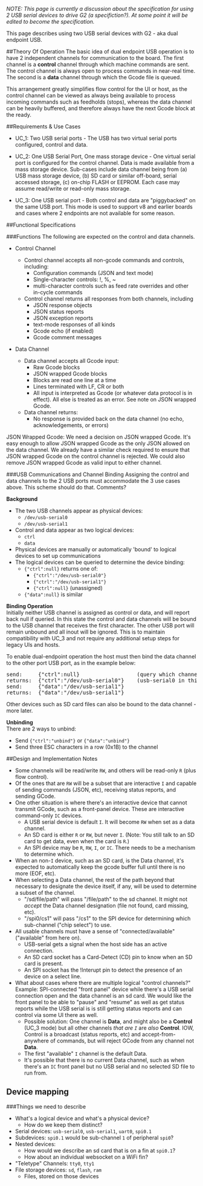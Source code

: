 _NOTE: This page is currently a discussion about the specification for using 2 USB serial devices to drive G2 (a specifiction?). At some point it will be edited to become the specification._

This page describes using two USB serial devices with G2 - aka dual endpoint USB. 

##Theory Of Operation
The basic idea of dual endpoint USB operation is to have 2 independent channels for communication to the board. The first channel is a **control** channel through which machine commands are sent. The control channel is always open to process commands in near-real time. The second is a **data** channel through which the Gcode file is queued. 

This arrangement greatly simplifies flow control for the UI or host, as the control channel can be viewed as always being available to process incoming commands such as feedholds (stops), whereas the data channel can be  heavily buffered, and therefore always have the next Gcode block at the ready. 

##Requirements & Use Cases

* UC_1: Two USB serial ports - The USB has two virtual serial ports configured, control and data.
 
* UC_2: One USB Serial Port, One mass storage device - One virtual serial port is configured for the control channel. Data is made available from a mass storage device. Sub-cases include data channel being from (a) USB mass storage device, (b) SD card or similar off-board, serial accessed storage, (c) on-chip FLASH or EEPROM. Each case may assume read/write or read-only mass storage.

* UC_3: One USB serial port - Both control and data are "piggybacked" on the same USB port. This mode is used to support v8 and earlier boards and cases where 2 endpoints are not available for some reason.

##Functional Specifications

###Functions
The following are expected on the control and data channels.
* Control Channel
  * Control channel accepts all non-gcode commands and controls, including:
    * Configuration commands (JSON and text mode)
    * Single-character controls: !, %, ~
    * multi-character controls such as feed rate overrides and other in-cycle commands
  * Control channel returns all responses from both channels, including
    * JSON response objects
    * JSON status reports
    * JSON exception reports
    * text-mode responses of all kinds
    * Gcode echo (if enabled)
    * Gcode comment messages

* Data Channel
  * Data channel accepts all Gcode input:
    * Raw Gcode blocks
    * JSON wrapped Gcode blocks
    * Blocks are read one line at a time
    * Lines terminated with LF, CR or both
    * All input is interpreted as Gcode (or whatever data protocol is in effect). All else is treated as an error. See note on JSON wrapped Gcode.
  * Data channel returns:
    * No response is provided back on the data channel (no echo, acknowledgements, or errors)

JSON Wrapped Gcode: We need a decision on JSON wrapped Gcode. It's easy enough to allow JSON wrapped Gcode as the only JSON allowed on the data channel. We already have a similar check required to ensure that JSON wrapped Gcode on the control channel is rejected. We could also remove JSON wrapped Gcode as valid input to either channel.

###USB Communications and Channel Binding
Assigning the control and data channels to the 2 USB ports must accommodate the 3 use cases above. This scheme should do that. Comments?

**Background**<br>
* The two USB channels appear as physical devices:
  * `/dev/usb-serial0`
  * `/dev/usb-serial1`
* Control and data appear as two logical devices:
  * `ctrl`
  * `data`
* Physical devices are manually or automatically 'bound' to logical devices to set up communications
* The logical devices can be queried to determine the device binding:
  * `{"ctrl":null}` returns one of:
    * `{"ctrl":"/dev/usb-serial0"}`
    * `{"ctrl":"/dev/usb-serial1"}`   
    * `{"ctrl":null}` (unassigned)
  * `{"data":null}` is similar

**Binding Operation**<br>
Initially neither USB channel is assigned as control or data, and will report back null if queried. In this state the control and data channels will be bound to the USB channel that receives the first character. The other USB port will remain unbound and all inout will be ignored. This is to maintain compatibility with UC_3 and not require any additional setup steps for legacy UIs and hosts. 

To enable dual-endpoint operation the host must then bind the data channel to the other port USB port, as in the example below:
<pre>
send:     {"ctrl":null}                  (query which channel is control)
returns:  {"ctrl":"/dev/usb-serial0"}    (usb-serial0 in this example)
send:     {"data":"/dev/usb-serial1"}
returns:  {"data":"/dev/usb-serial1"}
</pre>

Other devices such as SD card files can also be bound to the data channel - more later.

**Unbinding**<br>
There are 2 ways to unbind:
* Send `{"ctrl":"unbind"}` or `{"data":"unbind"}`
* Send three ESC characters in a row (0x1B) to the channel

##Design and Implementation Notes

* Some channels will be read/write `RW`, and others will be read-only `R` (plus flow control).
* Of the ones that are `RW` will be a subset that are interactive `I` and capable of sending commands (JSON, etc), receiving status reports, and sending GCode.
* One other situation is where there's an interactive device that cannot transmit GCode, such as a front-panel device. These are interactive command-only `IC` devices. 
  * A USB serial device is default `I`. It will become `RW` when set as a data channel. 
  * An SD card is either `R` or `RW`, but never `I`. (Note: You still talk to an SD card to get data, even when the card is `R`.)
  * An SPI device may be `R`, `RW`, `I`, or `IC`. There needs to be a mechanism to determine which. 
* When an non-`I` device, such as an SD card, is the Data channel, it's expected to automatically keep the gcode buffer full until there is no more (EOF, etc).
* When selecting a Data channel, the rest of the path beyond that necessary to designate the device itself, if any, will be used to determine a subset of the channel.
  * "/sd/file/path" will pass "/file/path" to the sd channel. It might not *accept* the Data channel designation (file not found, card missing, etc).
  * "/spi0/cs1" will pass "/cs1" to the SPI device for determining which sub-channel ("chip select") to use. 
* All usable channels must have a sense of "connected/available" ("available" from here on).
  * USB-serial gets a signal when the host side has an active connection.
  * An SD card socket has a Card-Detect (CD) pin to know when an SD card is present.
  * An SPI socket has the !Interupt pin to detect the presence of an device on a select line.
* What about cases where there are multiple logical "control channels?" Example: SPI-connected "front panel" device while there's a USB serial connection open and the data channel is an sd card. We would like the front panel to be able to "pause" and "resume" as well as get status reports while the USB serial is is still getting status reports and can control via some UI there as well.
  * Possible solution: One channel is **Data**, and might also be a **Control** (UC_3 mode) but all other channels _that are `I`_ are _also_ **Control**. IOW, Control is a broadcast (status reports, etc) and accept-from-anywhere of commands, but will reject GCode from any channel not **Data**.
  * The first "available" `I` channel is the default Data.
  * It's possible that there is no current Data channel, such as when there's an `IC` front panel but no USB serial and no selected SD file to run from. 


## Device mapping

###Things we need to describe
* What's a logical device and what's a physical device?
  * How do we keep them distinct?
* Serial devices: `usb-serial0`, `usb-serial1`, `uart0`, `spi0.1`
 * Subdevices: `spi0.1` would be sub-channel `1` of peripheral `spi0`?
 * Nested devices: 
    * How would we describe an sd card that is on a fin at `spi0.1`?
    * How about an individual websocket on a WiFi fin?
* "Teletype" Channels: `tty0`, `tty1`
* File storage devices: `sd`, `flash`, `ram`
  * Files, stored on those devices

